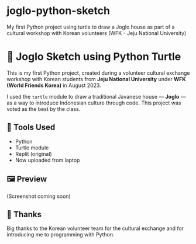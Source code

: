# joglo-python-sketch
My first Python project using turtle to draw a Joglo house as part of a cultural workshop with Korean volunteers (WFK - Jeju National University)

# 🏡 Joglo Sketch using Python Turtle

This is my first Python project, created during a volunteer cultural exchange workshop with Korean students from **Jeju National University** under **WFK (World Friends Korea)** in August 2023.

I used the `turtle` module to draw a traditional Javanese house — **Joglo** — as a way to introduce Indonesian culture through code. This project was voted as the best by the class.

## 🧰 Tools Used
- Python
- Turtle module
- Replit (original)
- Now uploaded from laptop

## 🖼️ Preview
(Screenshot coming soon)

## 🙏 Thanks
Big thanks to the Korean volunteer team for the cultural exchange and for introducing me to programming with Python.
